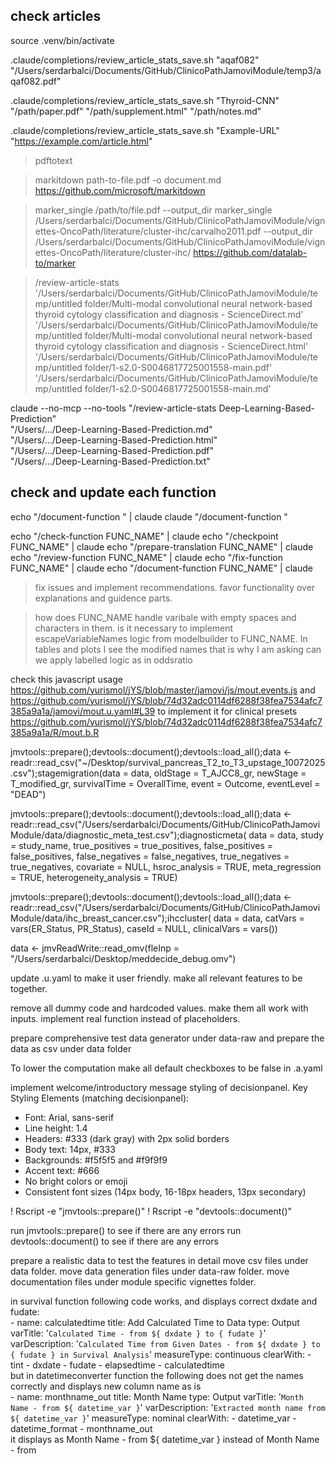 ## check articles

source .venv/bin/activate

.claude/completions/review_article_stats_save.sh "aqaf082" \
  "/Users/serdarbalci/Documents/GitHub/ClinicoPathJamoviModule/temp3/aqaf082.pdf"

.claude/completions/review_article_stats_save.sh "Thyroid-CNN" \
  "/path/paper.pdf" "/path/supplement.html" "/path/notes.md"

.claude/completions/review_article_stats_save.sh "Example-URL" \
  "<https://example.com/article.html>"

> pdftotext

> markitdown path-to-file.pdf -o document.md
https://github.com/microsoft/markitdown

> marker_single /path/to/file.pdf --output_dir
marker_single /Users/serdarbalci/Documents/GitHub/ClinicoPathJamoviModule/vignettes-OncoPath/literature/cluster-ihc/carvalho2011.pdf --output_dir /Users/serdarbalci/Documents/GitHub/ClinicoPathJamoviModule/vignettes-OncoPath/literature/cluster-ihc/ 
https://github.com/datalab-to/marker


> /review-article-stats '/Users/serdarbalci/Documents/GitHub/ClinicoPathJamoviModule/temp/untitled folder/Multi-modal convolutional neural network-based thyroid cytology classification and diagnosis - ScienceDirect.md'
'/Users/serdarbalci/Documents/GitHub/ClinicoPathJamoviModule/temp/untitled folder/Multi-modal convolutional neural network-based thyroid cytology classification and diagnosis - ScienceDirect.html'
'/Users/serdarbalci/Documents/GitHub/ClinicoPathJamoviModule/temp/untitled folder/1-s2.0-S0046817725001558-main.pdf'
'/Users/serdarbalci/Documents/GitHub/ClinicoPathJamoviModule/temp/untitled folder/1-s2.0-S0046817725001558-main.md'

claude --no-mcp --no-tools "/review-article-stats Deep-Learning-Based-Prediction" \
  "/Users/.../Deep-Learning-Based-Prediction.md" \
  "/Users/.../Deep-Learning-Based-Prediction.html" \
  "/Users/.../Deep-Learning-Based-Prediction.pdf" \
  "/Users/.../Deep-Learning-Based-Prediction.txt"

## check and update each function

echo "/document-function " | claude
claude "/document-function "

echo "/check-function FUNC_NAME" | claude
echo "/checkpoint FUNC_NAME" | claude
echo "/prepare-translation FUNC_NAME" | claude
echo "/review-function FUNC_NAME" | claude
echo "/fix-function FUNC_NAME" | claude
echo "/document-function FUNC_NAME" | claude

> fix issues and implement recommendations. favor functionality over explanations and guidence parts.

> how does FUNC_NAME handle varibale with empty spaces and characters in them.
is it necessary to implement escapeVariableNames logic from modelbuilder to FUNC_NAME.
In tables and plots I see the modified names that is why I am asking
can we apply labelled logic as in oddsratio

check this javascript usage <https://github.com/yurismol/jYS/blob/master/jamovi/js/mout.events.js> and <https://github.com/yurismol/jYS/blob/74d32adc0114df6288f38fea7534afc7385a9a1a/jamovi/mout.u.yaml#L39>  to implement it for clinical presets
<https://github.com/yurismol/jYS/blob/74d32adc0114df6288f38fea7534afc7385a9a1a/R/mout.b.R>

jmvtools::prepare();devtools::document();devtools::load_all();data <- readr::read_csv("~/Desktop/survival_pancreas_T2_to_T3_upstage_10072025.csv");stagemigration(data = data, oldStage = T_AJCC8_gr, newStage = T_modified_gr, survivalTime = OverallTime, event = Outcome, eventLevel = "DEAD")


jmvtools::prepare();devtools::document();devtools::load_all();data <- readr::read_csv("/Users/serdarbalci/Documents/GitHub/ClinicoPathJamoviModule/data/diagnostic_meta_test.csv");diagnosticmeta(
    data = data,
    study = study_name,
    true_positives = true_positives,
    false_positives = false_positives,
    false_negatives = false_negatives,
    true_negatives = true_negatives,
    covariate = NULL,
    hsroc_analysis = TRUE,
    meta_regression = TRUE,
    heterogeneity_analysis = TRUE)


jmvtools::prepare();devtools::document();devtools::load_all();data <- readr::read_csv("/Users/serdarbalci/Documents/GitHub/ClinicoPathJamoviModule/data/ihc_breast_cancer.csv");ihccluster(
    data = data,
    catVars = vars(ER_Status, PR_Status),
    caseId = NULL,
    clinicalVars = vars())

data <- jmvReadWrite::read_omv(fleInp = "/Users/serdarbalci/Desktop/meddecide_debug.omv")



update .u.yaml to make it user friendly. make all relevant features to be together.

remove all dummy code and hardcoded values. make them all work with inputs. implement real function instead of placeholders.

prepare comprehensive test data generator under data-raw and prepare the data  as csv under data folder

To lower the computation make all default checkboxes to be false in .a.yaml

implement welcome/introductory message styling of decisionpanel.
Key Styling Elements (matching decisionpanel):
- Font: Arial, sans-serif
- Line height: 1.4
- Headers: #333 (dark gray) with 2px solid borders
- Body text: 14px, #333
- Backgrounds: #f5f5f5 and #f9f9f9
- Accent text: #666
- No bright colors or emoji
- Consistent font sizes (14px body, 16-18px headers, 13px secondary)

! Rscript -e "jmvtools::prepare()"
! Rscript -e "devtools::document()"

run jmvtools::prepare() to see if there are any errors
run devtools::document() to see if there are any errors

prepare a realistic data to test the features in detail
move csv files under data folder.
move data generation files under data-raw folder.
move documentation files under module specific vignettes folder.



in survival function following code works, and displays correct dxdate and fudate:\
      - name: calculatedtime
        title: Add Calculated Time to Data
        type: Output
        varTitle: '`Calculated Time - from ${ dxdate } to { fudate }`'
        varDescription: '`Calculated Time from Given Dates - from ${ dxdate } to { fudate } in Survival Analysis`'
        measureType: continuous
        clearWith:
            - tint
            - dxdate
            - fudate
            - elapsedtime
            - calculatedtime\
  but in datetimeconverter function the following does not get the names correctly and displays new column name as is\
      - name: monthname_out
        title: Month Name
        type: Output
        varTitle: '`Month Name - from ${ datetime_var }`'
        varDescription: '`Extracted month name from ${ datetime_var }`'
        measureType: nominal
        clearWith:
            - datetime_var
            - datetime_format
            - monthname_out\
  it displays as Month Name - from ${ datetime_var } instead of Month Name - from <actual variable name>
  